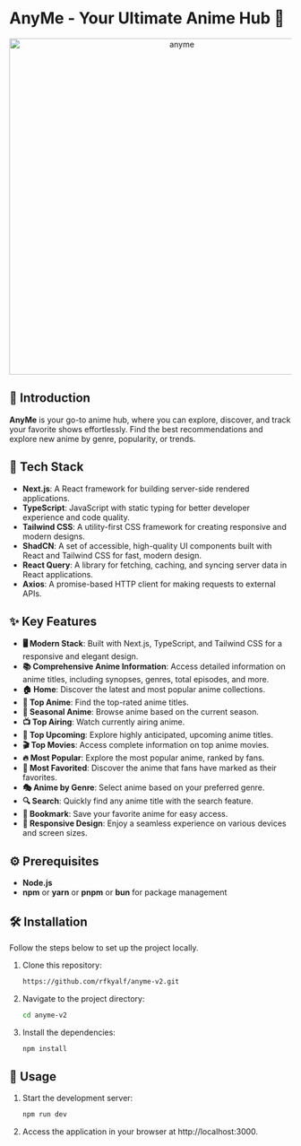 # AnyMe - Your Ultimate Anime Hub 🌸

<div align="center" width="100%">
   <img width="600" alt="anyme" src="https://i.imgur.com/B0WfZ4H.png">
</div>

## 🌟 Introduction

**AnyMe** is your go-to anime hub, where you can explore, discover, and track your favorite shows effortlessly. Find the best recommendations and explore new anime by genre, popularity, or trends.

## 🧰 Tech Stack

- **Next.js**: A React framework for building server-side rendered applications.
- **TypeScript**: JavaScript with static typing for better developer experience and code quality.
- **Tailwind CSS**: A utility-first CSS framework for creating responsive and modern designs.
- **ShadCN**: A set of accessible, high-quality UI components built with React and Tailwind CSS for fast, modern design.
- **React Query**: A library for fetching, caching, and syncing server data in React applications.
- **Axios**: A promise-based HTTP client for making requests to external APIs.

## ✨ Key Features

- **🖥️ Modern Stack**: Built with Next.js, TypeScript, and Tailwind CSS for a responsive and elegant design.
- **📚 Comprehensive Anime Information**: Access detailed information on anime titles, including synopses, genres, total episodes, and more.
- **🏠 Home**: Discover the latest and most popular anime collections.
- **🌟 Top Anime**: Find the top-rated anime titles.
- **🍂 Seasonal Anime**: Browse anime based on the current season.
- **📺 Top Airing**: Watch currently airing anime.
- **📅 Top Upcoming**: Explore highly anticipated, upcoming anime titles.
- **🎬 Top Movies**: Access complete information on top anime movies.
- **🔥 Most Popular**: Explore the most popular anime, ranked by fans.
- **💖 Most Favorited**: Discover the anime that fans have marked as their favorites.
- **🎭 Anime by Genre**: Select anime based on your preferred genre.
- **🔍 Search**: Quickly find any anime title with the search feature.
- **🔖 Bookmark**: Save your favorite anime for easy access.
- **📱 Responsive Design**: Enjoy a seamless experience on various devices and screen sizes.

## ⚙️ Prerequisites

- **Node.js**
- **npm** or **yarn** or **pnpm** or **bun** for package management

## 🛠️ Installation

Follow the steps below to set up the project locally.

1. Clone this repository:

   ```bash
   https://github.com/rfkyalf/anyme-v2.git
   ```

2. Navigate to the project directory:

   ```bash
   cd anyme-v2
   ```
3. Install the dependencies:

   ```bash
   npm install
   ```

## 🚀 Usage

1. Start the development server:

   ```bash
   npm run dev
   ```
2. Access the application in your browser at http://localhost:3000.
